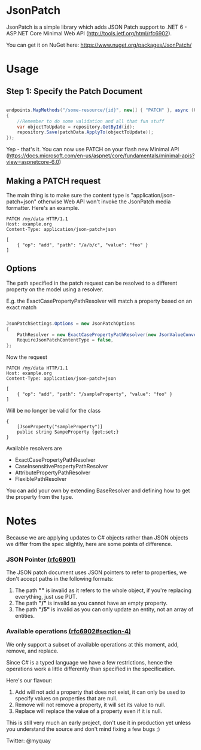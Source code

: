 JsonPatch
=========

JsonPatch is a simple library which adds JSON Patch support to .NET 6 - ASP.NET Core Minimal Web API (http://tools.ietf.org/html/rfc6902).

You can get it on NuGet here: https://www.nuget.org/packages/JsonPatch/

Usage
=========

## Step 1: Specify the Patch Document

```C#

endpoints.MapMethods("/some-resource/{id}", new[] { "PATCH" }, async (Guid id, JsonPatchDocument<SomeDto> model) =>
{
    //Remember to do some validation and all that fun stuff
    var objectToUpdate = repository.GetById(id);
    repository.Save(patchData.ApplyTo(objectToUpdate));
});

```

Yep - that's it. You can now use PATCH on your flash new Minimal API (https://docs.microsoft.com/en-us/aspnet/core/fundamentals/minimal-apis?view=aspnetcore-6.0)

## Making a PATCH request

The main thing is to make sure the content type is "application/json-patch+json" otherwise Web API won't invoke the JsonPatch media formatter. Here's an example.

    PATCH /my/data HTTP/1.1
    Host: example.org
    Content-Type: application/json-patch+json
    
    [
        { "op": "add", "path": "/a/b/c", "value": "foo" }
    ]

## Options

The path specified in the patch request can be resolved to a different property on the model using a resolver.

E.g. the ExactCasePropertyPathResolver will match a property based on an exact match

```C#

JsonPatchSettings.Options = new JsonPatchOptions
{
    PathResolver = new ExactCasePropertyPathResolver(new JsonValueConverter()),
    RequireJsonPatchContentType = false,
};

```

Now the request 

    PATCH /my/data HTTP/1.1
    Host: example.org
    Content-Type: application/json-patch+json
    
    [
        { "op": "add", "path": "/sampleProperty", "value": "foo" }
    ]
    
Will be no longer be valid for the class

    {
        [JsonProperty("sampleProperty")]
        public string SampeProperty {get;set;}
    }

Available resolvers are
* ExactCasePropertyPathResolver
* CaseInsensitivePropertyPathResolver
* AttributePropertyPathResolver
* FlexiblePathResolver

You can add your own by extending BaseResolver and defining how to get the property from the type. 

Notes
=========

Because we are applying updates to C# objects rather than JSON objects we differ from the spec slightly, here are some points of difference.

### JSON Pointer [(rfc6901)](http://tools.ietf.org/html/rfc6901)

The JSON patch document uses JSON pointers to refer to properties, we don't accept paths in the following formats:

1. The path __""__ is invalid as it refers to the whole object, if you're replacing everything, just use PUT.
2. The path __"/"__ is invalid as you cannot have an empty property.
3. The path __"/5"__ is invalid as you can only update an entity, not an array of entities.

### Available operations [(rfc6902#section-4)](http://tools.ietf.org/html/rfc6902#section-4)

We only support a subset of available operations at this moment, add, remove, and replace.

Since C# is a typed language we have a few restrictions, hence the operations work a little differently than specified in the specification.

Here's our flavour:

1. Add will not add a property that does not exist, it can only be used to specify values on properties that are null.
2. Remove will not remove a property, it will set its value to null.
3. Replace will replace the value of a property even if it is null.

This is still very much an early project, don't use it in production yet unless you understand the source and don't mind fixing a few bugs ;)

Twitter: @myquay
